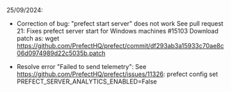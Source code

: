 25/09/2024:
- Correction of bug: "prefect start server" does not work
  See pull request 21:
    Fixes prefect server start for Windows machines #15103
  Download patch as:
    wget https://github.com/PrefectHQ/prefect/commit/df293ab3a15933c70ae8c06d0974989d22c5035b.patch

- Resolve error "Failed to send telemetry":
  See https://github.com/PrefectHQ/prefect/issues/11326:
    prefect config set PREFECT_SERVER_ANALYTICS_ENABLED=False